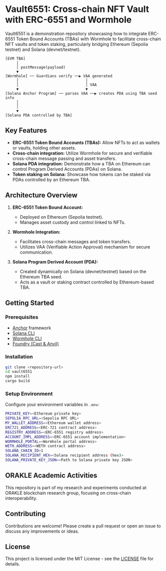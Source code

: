 # Vault6551: Cross-chain NFT Vault with ERC-6551 and Wormhole

Vault6551 is a demonstration repository showcasing how to integrate ERC-6551 Token Bound Accounts (TBAs) with Wormhole to facilitate cross-chain NFT vaults and token staking, particularly bridging Ethereum (Sepolia testnet) and Solana (devnet/testnet).

```
[EVM TBA]
     │
     │ postMessage(payload)
     ▼
[Wormhole] ── Guardians verify ──▶ VAA generated
     │                              │
     │                              │ VAA
     ▼                              ▼
[Solana Anchor Program] ── parses VAA ──▶ creates PDA using TBA seed info
     │
     │
     ▼
[Solana PDA controlled by TBA]               
```


## Key Features

- **ERC-6551 Token Bound Accounts (TBAs):** Allow NFTs to act as wallets or vaults, holding other assets.
- **Cross-chain integration:** Utilize Wormhole for secure and verifiable cross-chain message passing and asset transfers.
- **Solana PDA integration:** Demonstrate how a TBA on Ethereum can control Program Derived Accounts (PDAs) on Solana.
- **Token staking on Solana:** Showcase how tokens can be staked via PDAs controlled by an Ethereum TBA.

## Architecture Overview

1. **ERC-6551 Token Bound Account:**
   - Deployed on Ethereum (Sepolia testnet).
   - Manages asset custody and control linked to NFTs.

2. **Wormhole Integration:**
   - Facilitates cross-chain messages and token transfers.
   - Utilizes VAA (Verifiable Action Approval) mechanism for secure communication.

3. **Solana Program Derived Account (PDA):**
   - Created dynamically on Solana (devnet/testnet) based on the Ethereum TBA seed.
   - Acts as a vault or staking contract controlled by Ethereum-based TBA.

## Getting Started

### Prerequisites

- [Anchor](https://www.anchor-lang.com/) framework
- [Solana CLI](https://docs.solana.com/cli/install-solana-cli-tools)
- [Wormhole CLI](https://github.com/wormhole-foundation/wormhole-cli)
- [Foundry (Cast & Anvil)](https://book.getfoundry.sh/getting-started/installation)

### Installation

```bash
git clone <repository-url>
cd vault6551
npm install
cargo build
```

### Setup Environment

Configure your environment variables in `.env`:

```bash
PRIVATE_KEY=<Ethereum private key>
SEPOLIA_RPC_URL=<Sepolia RPC URL>
MY_WALLET_ADDRESS=<Ethereum wallet address>
ERC721_ADDRESS=<ERC-721 contract address>
REGISTRY_ADDRESS=<ERC-6551 registry address>
ACCOUNT_IMPL_ADDRESS=<ERC-6551 account implementation>
WORMHOLE_PORTAL=<Wormhole portal address>
WETH_ADDRESS=<WETH contract address>
SOLANA_CHAIN_ID=1
SOLANA_RECIPIENT_HEX=<Solana recipient address (hex)>
SOLANA_PRIVATE_KEY_JSON=<Path to Solana private key JSON>
```

## ORAKLE Academic Activities

This repository is part of my research and experiments conducted at ORAKLE blockchain research group, focusing on cross-chain interoperability.

## Contributing

Contributions are welcome! Please create a pull request or open an issue to discuss any improvements or ideas.

## License

This project is licensed under the MIT License - see the [LICENSE](LICENSE) file for details.

